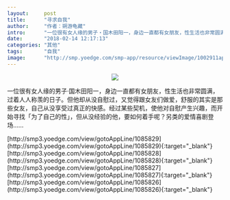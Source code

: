 ```yaml
---
layout:     post
title:      "寻求自我"
author:     "作者：朔游龟藏"
intro:      "一位很有女人缘的男子‧国木田阳一，身边一直都有女朋友，性生活也非常圆满，过着人人称羡的日子。但他却从没自慰过，又觉得跟女友们做爱，舒服的其实是那些女友，自己从没享受过真正的快感。经过某些契机，使他对自慰产生兴趣，而开始寻找「为了自己的性」，但从没经验的他，要如何着手呢？另类的爱情喜剧登场……"
date:       "2018-02-14 12:17:13"
categories: "其他"
tags:       "自我"
image:      "http://smp.yoedge.com/smp-app/resource/viewImage/1002911appline.png"
---
```

<div style="text-align: center">
<p><img src="http://smp.yoedge.com/smp-app/resource/viewImage/1002911appline.png"/></p>
</div>
<p class="post-meta">
<span>一位很有女人缘的男子‧国木田阳一，身边一直都有女朋友，性生活也非常圆满，过着人人称羡的日子。但他却从没自慰过，又觉得跟女友们做爱，舒服的其实是那些女友，自己从没享受过真正的快感。经过某些契机，使他对自慰产生兴趣，而开始寻找「为了自己的性」，但从没经验的他，要如何着手呢？另类的爱情喜剧登场……</span>
</p>
[http://smp3.yoedge.com/view/gotoAppLine/1085829](http://smp3.yoedge.com/view/gotoAppLine/1085829){:target="_blank"}
[http://smp3.yoedge.com/view/gotoAppLine/1085828](http://smp3.yoedge.com/view/gotoAppLine/1085828){:target="_blank"}
[http://smp3.yoedge.com/view/gotoAppLine/1085827](http://smp3.yoedge.com/view/gotoAppLine/1085827){:target="_blank"}
[http://smp3.yoedge.com/view/gotoAppLine/1085826](http://smp3.yoedge.com/view/gotoAppLine/1085826){:target="_blank"}


